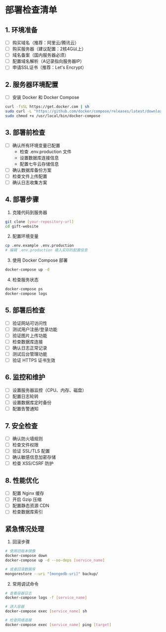 # 部署检查清单

## 1. 环境准备
- [ ] 购买域名（推荐：阿里云/腾讯云）
- [ ] 购买服务器（建议配置：2核4G以上）
- [ ] 域名备案（国内服务器必须）
- [ ] 配置域名解析（A记录指向服务器IP）
- [ ] 申请SSL证书（推荐：Let's Encrypt）

## 2. 服务器环境配置
- [ ] 安装 Docker 和 Docker Compose
```bash
curl -fsSL https://get.docker.com | sh
sudo curl -L "https://github.com/docker/compose/releases/latest/download/docker-compose-$(uname -s)-$(uname -m)" -o /usr/local/bin/docker-compose
sudo chmod +x /usr/local/bin/docker-compose
```

## 3. 部署前检查
- [ ] 确认所有环境变量已配置
  - 检查 .env.production 文件
  - 设置数据库连接信息
  - 配置七牛云存储信息
- [ ] 确认数据库备份方案
- [ ] 检查文件上传配置
- [ ] 确认日志收集方案

## 4. 部署步骤
1. 克隆代码到服务器
```bash
git clone [your-repository-url]
cd gift-website
```

2. 配置环境变量
```bash
cp .env.example .env.production
# 编辑 .env.production 填入实际的配置信息
```

3. 使用 Docker Compose 部署
```bash
docker-compose up -d
```

4. 检查服务状态
```bash
docker-compose ps
docker-compose logs
```

## 5. 部署后检查
- [ ] 验证网站可访问性
- [ ] 测试用户注册/登录功能
- [ ] 验证图片上传功能
- [ ] 检查数据库连接
- [ ] 确认日志正常记录
- [ ] 测试后台管理功能
- [ ] 验证 HTTPS 证书生效

## 6. 监控和维护
- [ ] 设置服务器监控（CPU、内存、磁盘）
- [ ] 配置日志轮转
- [ ] 设置数据库定时备份
- [ ] 配置告警通知

## 7. 安全检查
- [ ] 确认防火墙规则
- [ ] 检查文件权限
- [ ] 验证 SSL/TLS 配置
- [ ] 确认敏感信息加密存储
- [ ] 检查 XSS/CSRF 防护

## 8. 性能优化
- [ ] 配置 Nginx 缓存
- [ ] 开启 Gzip 压缩
- [ ] 配置静态资源 CDN
- [ ] 检查数据库索引

## 紧急情况处理
1. 回滚步骤
```bash
# 使用旧版本镜像
docker-compose down
docker-compose up -d --no-deps [service_name]

# 或者回滚数据库
mongorestore --uri "[mongodb-uri]" backup/
```

2. 常用调试命令
```bash
# 查看容器日志
docker-compose logs -f [service_name]

# 进入容器
docker-compose exec [service_name] sh

# 检查网络连接
docker-compose exec [service_name] ping [target]
``` 